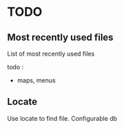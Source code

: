 <!-- vim: set filetype=markdown: -->

# TODO

## Most recently used files

List of most recently used files

todo :
- maps, menus

## Locate

Use locate to find file. Configurable db
